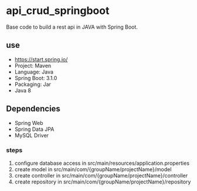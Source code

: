 # api_crud_springboot
Base code to build a rest api in JAVA with Spring Boot.

## use
* https://start.spring.io/
* Project: Maven
* Language: Java
* Spring Boot: 3.1.0
* Packaging: Jar
* Java 8

## Dependencies
* Spring Web
* Spring Data JPA
* MySQL Driver

### steps
1. configure database access in src/main/resources/application.properties
2. create model in src/main/com/{groupName/projectName}/model
3. create controller in src/main/com/{groupName/projectName}/controller
4. create repository in src/main/com/{groupName/projectName}/repository